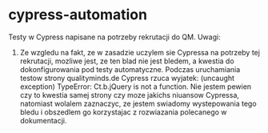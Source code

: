 # cypress-automation
Testy w Cypress napisane na potrzeby rekrutacji do QM.
Uwagi:

1. Ze wzgledu na fakt, ze w zasadzie uczylem sie Cypressa na potrzeby tej rekrutacji, 
  mozliwe jest, ze ten blad nie jest bledem, a kwestia do dokonfigurowania pod testy automatyczne.
  Podczas uruchamiania testow strony qualityminds.de Cypress rzuca wyjatek: (uncaught exception) TypeError: Ct.b.jQuery is not a function.
  Nie jestem pewien czy to kwestia samej strony czy moze jakichs niuansow Cypressa, 
  natomiast wolalem zaznaczyc, ze jestem swiadomy wystepowania tego bledu i obszedlem go 
  korzystajac z rozwiazania polecanego w dokumentacji.
